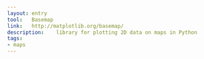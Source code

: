 ```yaml
---
layout: entry
tool:	Basemap
link:	http://matplotlib.org/basemap/
description:	library for plotting 2D data on maps in Python
tags:
- maps	
---
```

